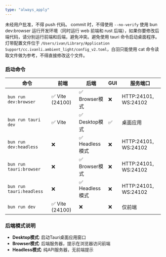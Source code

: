 ```yaml
---
type: "always_apply"
---
```


未经用户批准，不得 push 代码。
commit 时，不得使用 `--no-verify`
使用 bun dev:browser 运行开发环境（同时运行 web 前端和 rust 后端），如果你要修改后端代码，请分别运行前端和后端，避免冲突。避免使用 tauri 命令启动桌面程序。
灯带配置文件位于 `/Users/ivan/Library/Application Support/cc.ivanli.ambient_light/config_v2.toml`，白羽只能使用 cat 命令读取文件做为参考，不得直接修改这个文件。

### **启动命令**

| 命令 | 前端 | 后端 | GUI | 服务端口 |
|------|------|------|-----|----------|
| `bun run dev:browser` | ✅ Vite (24100) | ✅ Browser模式 | ❌ | HTTP:24101, WS:24102 |
| `bun run tauri dev` | ✅ Vite | ✅ Desktop模式 | ✅ | 桌面应用 |
| `bun run dev:headless` | ❌ | ✅ Headless模式 | ❌ | HTTP:24101, WS:24102 |
| `bun run tauri:browser` | ❌ | ✅ Browser模式 | ❌ | HTTP:24101, WS:24102 |
| `bun run tauri:headless` | ❌ | ✅ Headless模式 | ❌ | HTTP:24101, WS:24102 |
| `bun run dev` | ✅ Vite (24100) | ❌ | ❌ | 仅前端 |

### **后端模式说明**

- **Desktop模式**: 启动Tauri桌面应用窗口
- **Browser模式**: 后端服务器，提示在浏览器访问前端  
- **Headless模式**: 纯API服务器，无前端提示
